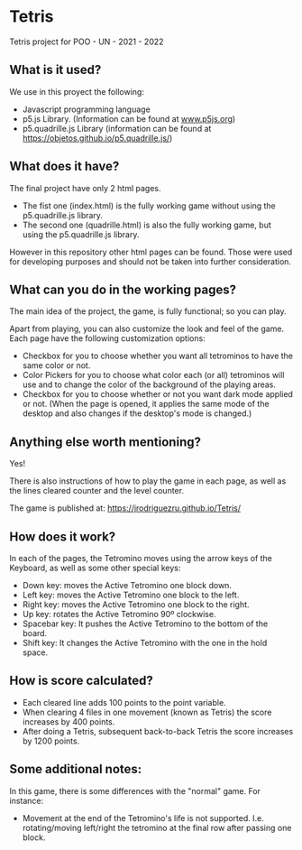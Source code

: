 # Tetris
Tetris project for POO - UN - 2021 - 2022

## What is it used?
We use in this proyect the following:
- Javascript programming language
- p5.js Library. (Information can be found at www.p5js.org)
- p5.quadrille.js Library (information can be found at https://objetos.github.io/p5.quadrille.js/)

## What does it have?
The final project have only 2 html pages.
- The fist one (index.html) is the fully working game without using the p5.quadrille.js library.
- The second one (quadrille.html) is also the fully working game, but using the p5.quadrille.js library. 


However in this repository other html pages can be found. Those were used for developing purposes and should not be taken into further consideration.

## What can you do in the working pages?
The main idea of the project, the game, is fully functional; so you can play.


Apart from playing, you can also customize the look and feel of the game. Each page have the following customization options:
- Checkbox for you to choose whether you want all tetrominos to have the same color or not.
- Color Pickers for you to choose what color each (or all) tetrominos will use and to change the color of the background of the playing areas.
- Checkbox for you to choose whether or not you want dark mode applied or not. (When the page is opened, it applies the same mode of the desktop and also changes if the desktop's mode is changed.)

## Anything else worth mentioning?
Yes!


There is also instructions of how to play the game in each page, as well as the lines cleared counter and the level counter.


The game is published at: https://jrodriguezru.github.io/Tetris/

## How does it work?
In each of the pages, the Tetromino moves using the arrow keys of the Keyboard, as well as some other special keys:
- Down key: moves the Active Tetromino one block down.
- Left key: moves the Active Tetromino one block to the left.
- Right key: moves the Active Tetromino one block to the right.
- Up key: rotates the Active Tetromino 90º clockwise.
- Spacebar key: It pushes the Active Tetromino to the bottom of the board. 
- Shift key: It changes the Active Tetromino with the one in the hold space.

## How is score calculated?
- Each cleared line adds 100 points to the point variable.
- When clearing 4 files in one movement (known as Tetris) the score increases by 400 points.
- After doing a Tetris, subsequent back-to-back Tetris the score increases by 1200 points.

## Some additional notes:
In this game, there is some differences with the "normal" game. For instance:
- Movement at the end of the Tetromino's life is not supported. I.e. rotating/moving left/right the tetromino at the final row after passing one block.